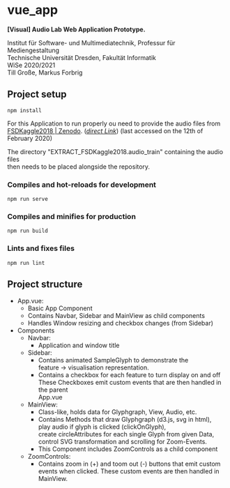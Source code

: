 # vue_app
**[Visual] Audio Lab Web Application Prototype.**  

Institut für Software- und Multimediatechnik, Professur für Mediengestaltung  
Technische Universität Dresden, Fakultät Informatik  
WiSe 2020/2021  
Till Große, Markus Forbrig

## Project setup
```
npm install
```
For this Application to run properly ou need to provide the audio files from  
[FSDKaggle2018 | Zenodo](https://zenodo.org/record/2552860#.YCZS2C1oRp8). 
([*direct Link*](https://zenodo.org/record/2552860/files/FSDKaggle2018.audio_train.zip?download=1))
(last accessed on the 12th of February 2020)  

The directory "EXTRACT_FSDKaggle2018.audio_train" containing the audio files  
then needs to be placed alongside the repository.


### Compiles and hot-reloads for development
```
npm run serve
```

### Compiles and minifies for production
```
npm run build
```

### Lints and fixes files
```
npm run lint
```

## Project structure
* App.vue:
    * Basic App Component
    * Contains Navbar, Sidebar and MainView as child components
    * Handles Window resizing and checkbox changes (from Sidebar)
* Components
    * Navbar:
        * Application and window title
    * Sidebar:
        * Contains animated SampleGlyph to demonstrate the  
        feature -> visualisation representation.
        * Contains a checkbox for each feature to turn display on and off  
        These Checkboxes emit custom events that are then handled in the parent  
        App.vue
    * MainView:
        * Class-like, holds data for Glyphgraph, View, Audio, etc.    
        * Contains Methods that draw Glyphgraph (d3.js, svg in html),  
        play audio if glyph is clicked (clickOnGlyph),  
        create circleAttributes for each single Glyph from given Data,  
        control SVG transformation and scrolling for Zoom-Events.    
        * This Component includes ZoomControls as a child component
    * ZoomControls:  
        * Contains zoom in (+) and toom out (-) buttons that emit custom  
        events when clicked. These custom events are then handled in MainView.

